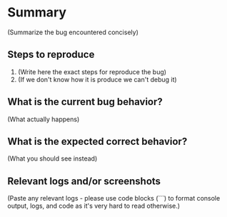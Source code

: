 # Summary
 (Summarize the bug encountered concisely)

## Steps to reproduce

1. (Write here the exact steps for reproduce the bug)
2. (If we don't know how it is produce we can't debug it)


## What is the current bug behavior?

(What actually happens)

## What is the expected correct behavior?

(What you should see instead)

## Relevant logs and/or screenshots

(Paste any relevant logs - please use code blocks (\`\`\`) to format console output,
logs, and code as it's very hard to read otherwise.)
